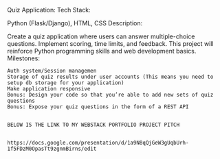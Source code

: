 Quiz Application:
Tech Stack:

Python (Flask/Django), HTML, CSS
Description:

Create a quiz application where users can answer multiple-choice questions. Implement scoring, time limits, and feedback. This project will reinforce Python programming skills and web development basics.
Milestones:

    Auth system/Session managemen
    Storage of quiz results under user accounts (This means you need to setup db storage for your application)
    Make application responsive
    Bonus: Design your code so that you’re able to add new sets of quiz questions
    Bonus: Expose your quiz questions in the form of a REST API


    BELOW IS THE LINK TO MY WEBSTACK PORTFOLIO PROJECT PITCH
    
    
    https://docs.google.com/presentation/d/1a9N8qQjGeW3gUqbUrh-1f5FDzM0OpasTt9zgnmBirns/edit
